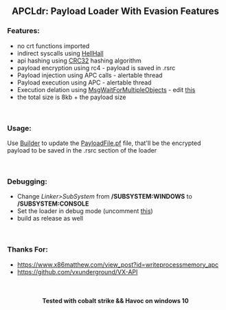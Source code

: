 
<h2 align="center">
APCLdr: Payload Loader With Evasion Features
</h2>



### Features:
- no crt functions imported
- indirect syscalls using [HellHall](https://github.com/Maldev-Academy/HellHall)
- api hashing using [CRC32](https://github.com/NUL0x4C/APCLdr/blob/main/APCLdr/Win32.c#L111) hashing algorithm
- payload encryption using rc4 - payload is saved in .rsrc
- Payload injection using APC calls - alertable thread
- Payload execution using APC - alertable thread
- Execution delation using [MsgWaitForMultipleObjects](https://github.com/NUL0x4C/APCLdr/blob/main/APCLdr/APCLdr.c#L66) - edit [this](https://github.com/NUL0x4C/APCLdr/blob/main/APCLdr/Common.h#L6)
- the total size is 8kb + the payload size

<br>

### Usage:
Use [Builder](https://github.com/NUL0x4C/APCLdr/tree/main/Builder) to update the [PayloadFile.pf](https://github.com/NUL0x4C/APCLdr/blob/main/APCLdr/PayloadFile.pf) file, that'll be the encrypted payload to be saved in the .rsrc section of the loader

<br>

### Debugging:
- Change *Linker>SubSystem* from **/SUBSYSTEM:WINDOWS** to **/SUBSYSTEM:CONSOLE**
- Set the loader in debug mode (uncomment [this](https://github.com/NUL0x4C/APCLdr/blob/main/APCLdr/Debug.h#L7))
- build as release as well

<br>

### Thanks For:
- https://www.x86matthew.com/view_post?id=writeprocessmemory_apc
- https://github.com/vxunderground/VX-API

<br>


<h4 align="center">
Tested with cobalt strike && Havoc on windows 10
</h4>


